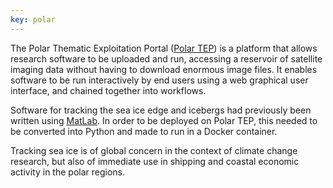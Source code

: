 ```yaml
---
key: polar
---
```


The Polar Thematic Exploitation Portal ([Polar TEP](https://portal.polartep.io/ssoportal/pages/login.jsf)) is a platform that allows research software to be uploaded and run, accessing a reservoir of satellite imaging data without having to download enormous image files. It enables software to be run interactively by end users using a web graphical user interface, and chained together into workflows.

Software for tracking the sea ice edge and icebergs had previously been written using [MatLab](https://uk.mathworks.com/products/matlab.html). In order to be deployed on Polar TEP, this needed to be converted into Python and made to run in a Docker container.

Tracking sea ice is of global concern in the context of climate change research, but also of immediate use in shipping and coastal economic activity in the polar regions.